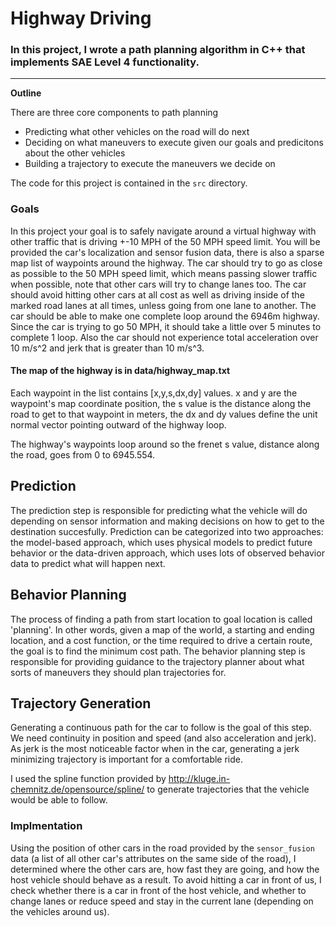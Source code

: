 # Highway Driving

### In this project, I wrote a path planning algorithm in C++ that implements SAE Level 4 functionality. 

---

**Outline**

There are three core components to path planning

* Predicting what other vehicles on the road will do next
* Deciding on what maneuvers to execute given our goals and predicitons about the other vehicles
* Building a trajectory to execute the maneuvers we decide on

The code for this project is contained in the `src` directory. 

### Goals
In this project your goal is to safely navigate around a virtual highway with other traffic that is driving +-10 MPH of the 50 MPH speed limit. You will be provided the car's localization and sensor fusion data, there is also a sparse map list of waypoints around the highway. The car should try to go as close as possible to the 50 MPH speed limit, which means passing slower traffic when possible, note that other cars will try to change lanes too. The car should avoid hitting other cars at all cost as well as driving inside of the marked road lanes at all times, unless going from one lane to another. The car should be able to make one complete loop around the 6946m highway. Since the car is trying to go 50 MPH, it should take a little over 5 minutes to complete 1 loop. Also the car should not experience total acceleration over 10 m/s^2 and jerk that is greater than 10 m/s^3.

#### The map of the highway is in data/highway_map.txt
Each waypoint in the list contains  [x,y,s,dx,dy] values. x and y are the waypoint's map coordinate position, the s value is the distance along the road to get to that waypoint in meters, the dx and dy values define the unit normal vector pointing outward of the highway loop.

The highway's waypoints loop around so the frenet s value, distance along the road, goes from 0 to 6945.554.

## Prediction
The prediction step is responsible for predicting what the vehicle will do depending on sensor information and making decisions on how to get to the destination succesfully. Prediction can be categorized into two approaches: the model-based approach, which uses physical models to predict future behavior or the data-driven approach, which uses lots of observed behavior data to predict what will happen next.
## Behavior Planning
The process of finding a path from start location to goal location is called 'planning'. In other words, given a map of the world, a starting and ending location, and a cost function, or the time required to drive a certain route, the goal is to find the minimum cost path. The behavior planning step is responsible for providing guidance to the trajectory planner about what sorts of maneuvers they should plan trajectories for.
## Trajectory Generation
Generating a continuous path for the car to follow is the goal of this step. We need continuity in position and speed (and also acceleration and jerk). As jerk is the most noticeable factor when in the car, generating a jerk minimizing trajectory is important for a comfortable ride. 

I used the spline function provided by http://kluge.in-chemnitz.de/opensource/spline/ to generate trajectories that the vehicle would be able to follow.


### Implmentation
Using the position of other cars in the road provided by the `sensor_fusion` data (a list of all other car's attributes on the same side of the road), I determined where the other cars are, how fast they are going, and how the host vehicle should behave as a result. To avoid hitting a car in front of us, I check whether there is a car in front of the host vehicle, and whether to change lanes or reduce speed and stay in the current lane (depending on the vehicles around us).
